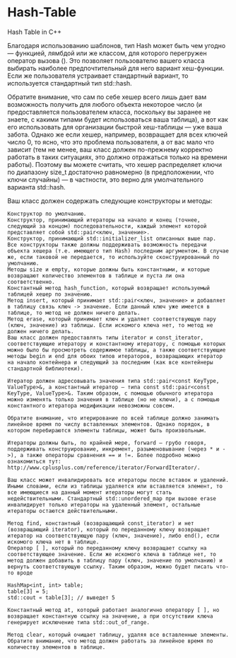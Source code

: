 # Hash-Table
Hash Table in C++

Благодаря использованию шаблонов, тип Hash может быть чем угодно — функцией, лямбдой или же классом, для которого перегружен оператор вызова (). Это позволяет пользователю вашего класса выбирать наиболее предпочтительный для него вариант хеш-функции. Если же пользователя устраивает стандартный вариант, то используется стандартный тип std::hash<KeyType>.

Обратите внимание, что сам по себе хешер всего лишь дает вам возможность получить для любого объекта некоторое число (и предоставляется пользователем класса, поскольку вы заранее не знаете, с какими типами будет использоваться ваша таблица), а вот как его использовать для организации быстрой хеш-таблицы — уже ваша забота. Однако же если хешер, например, возвращает для всех ключей число 0, то ясно, что это проблема пользователя, а от вас мало что зависит (тем не менее, ваш класс должен по-прежнему корректно работать в таких ситуациях, это должно отражаться только на времени работы). Поэтому вы можете считать, что хешер распределяет ключи по диапазону size_t достаточно равномерно (в предположении, что ключи случайны) — в частности, это верно для умолчательного варианта std::hash<KeyType>.

Ваш класс должен содержать следующие конструкторы и методы:

    Конструктор по умолчанию.
    Конструктор, принимающий итераторы на начало и конец (точнее, следующий за концом) последовательности, каждый элемент которой представляет собой std::pair<ключ, значение>.
    Конструктор, принимающий std::initializer_list описанных выше пар.
    Все конструкторы также должны поддерживать возможность передачи объекта хешера (т.е. имеющего тип Hash) последним аргументом. В случае же, если таковой не передается, то используйте сконструированный по умолчанию.
    Методы size и empty, которые должны быть константными, и которые возвращают количество элементов в таблице и пуста ли она соответственно.
    Константный метод hash_function, который возвращает используемый таблицей хешер по значению.
    Метод insert, который принимает std::pair<ключ, значение> и добавляет в таблицу связь ключ -> значение. Если данный ключ уже имеется в таблице, то метод не должен ничего делать.
    Метод erase, который принимает ключ и удаляет соответствующую пару (ключ, значение) из таблицы. Если искомого ключа нет, то метод не должен ничего делать.
    Ваш класс должен предоставлять типы iterator и const_iterator, соответствующие итератору и константному итератору, с помощью которых можно было бы просмотреть содержимое таблицы, а также соответствующие методы begin и end для обоих типов итераторов, возвращающих итератор на начало контейнера и следующий за последним (как все контейнеры стандартной библиотеки).

    Итератор должен адресовывать значения типа std::pair<const KeyType, ValueType>&, а константный итератор — типа const std::pair<const KeyType, ValueType>&. Таким образом, с помощью обычного итератора можно изменять только значения в таблице (но не ключи), а с помощью константного итератора модификации невозможны совсем.

    Обратите внимание, что итерирование по всей таблице должно занимать линейное время по числу вставленных элементов. Однако порядок, в котором перебираются элементы таблицы, может быть произвольным.

    Итераторы должны быть, по крайней мере, forward — грубо говоря, поддерживать конструирование, инкремент, разыменовывание (через * и ->), а также операторы сравнения == и !=. Более подробно можно ознакомиться тут: http://www.cplusplus.com/reference/iterator/ForwardIterator/.

    Ваш класс может инвалидировать все итераторы после вставок и удалений. Иными словами, если из таблицы удаляется или вставляется элемент, то все имеющиеся на данный момент итераторы могут стать недействительными. Стандартный std::unordered_map при вызове erase инвалидирует только итераторы на удаленный элемент, остальные итераторы остаются действительными.

    Метод find, константный (возвращающий const_iterator) и нет (возвращающий iterator), который по переданному ключу возвращает итератор на соответствующую пару (ключ, значение), либо end(), если искомого ключа нет в таблице.
    Оператор [ ], который по переданному ключу возвращает ссылку на соответствующее значение. Если же искомого ключа в таблице нет, то метод должен добавить в таблицу пару (ключ, значение по умолчанию) и вернуть соответствующую ссылку. Таким образом, можно будет писать что-то вроде

    HashMap<int, int> table;
    table[3] = 5;
    std::cout « table[3]; // выведет 5

    Константный метод at, который работает аналогично оператору [ ], но возвращает константную ссылку на значение, а при отсутствии ключа генерирует исключение типа std::out_of_range.

    Метод clear, который очищает таблицу, удаляя все вставленные элементы. Обратите внимание, что метод должен работать за линейное время по количеству элементов в таблице.
